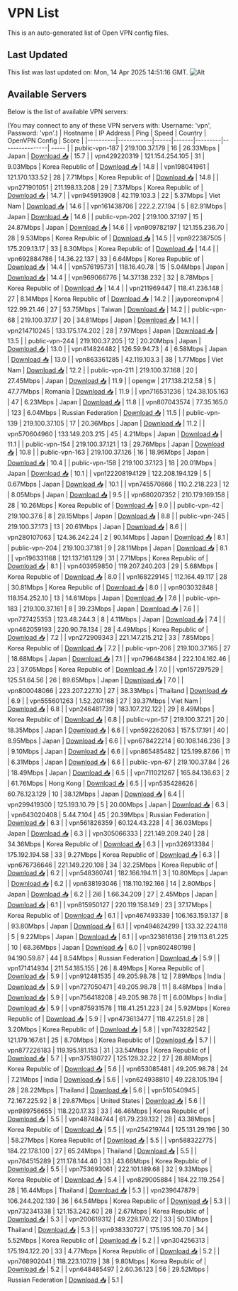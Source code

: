 # VPN List

This is an auto-generated list of Open VPN config files.

## Last Updated

This list was last updated on: Mon, 14 Apr 2025 14:51:16 GMT.
![Alt](https://repobeats.axiom.co/api/embed/186b98318ef1479477931607c1ad7d823f12451f.svg "Repobeats analytics image")

## Available Servers

Below is the list of available VPN servers:

(You may connect to any of these VPN servers with: Username: 'vpn', Password: 'vpn'.)
| Hostname | IP Address | Ping | Speed | Country | OpenVPN Config | Score |
|----------|------------|------|-------|---------|----------------| ----- |
| public-vpn-187 | 219.100.37.179 | 16 | 26.33Mbps | Japan | [Download 📥](./configs/server_0_JP.ovpn) | 15.7 |
| vpn429220319 | 121.154.254.105 | 31 | 9.03Mbps | Korea Republic of | [Download 📥](./configs/server_1_KR.ovpn) | 14.8 |
| vpn198041961 | 121.170.133.52 | 28 | 7.71Mbps | Korea Republic of | [Download 📥](./configs/server_2_KR.ovpn) | 14.8 |
| vpn271901051 | 211.198.13.208 | 29 | 7.37Mbps | Korea Republic of | [Download 📥](./configs/server_3_KR.ovpn) | 14.7 |
| vpn945913908 | 42.119.103.3 | 22 | 5.37Mbps | Viet Nam | [Download 📥](./configs/server_4_VN.ovpn) | 14.6 |
| vpn161438706 | 222.2.27.194 | 5 | 82.91Mbps | Japan | [Download 📥](./configs/server_5_JP.ovpn) | 14.6 |
| public-vpn-202 | 219.100.37.197 | 15 | 24.87Mbps | Japan | [Download 📥](./configs/server_6_JP.ovpn) | 14.6 |
| vpn909782197 | 121.155.236.70 | 28 | 9.53Mbps | Korea Republic of | [Download 📥](./configs/server_7_KR.ovpn) | 14.5 |
| vpn922387505 | 175.209.13.17 | 33 | 8.30Mbps | Korea Republic of | [Download 📥](./configs/server_8_KR.ovpn) | 14.4 |
| vpn692884786 | 14.36.22.137 | 33 | 6.64Mbps | Korea Republic of | [Download 📥](./configs/server_9_KR.ovpn) | 14.4 |
| vpn576195731 | 118.16.40.78 | 15 | 5.04Mbps | Japan | [Download 📥](./configs/server_10_JP.ovpn) | 14.4 |
| vpn969066776 | 14.37.138.232 | 32 | 8.78Mbps | Korea Republic of | [Download 📥](./configs/server_11_KR.ovpn) | 14.4 |
| vpn211969447 | 118.41.236.148 | 27 | 8.14Mbps | Korea Republic of | [Download 📥](./configs/server_12_KR.ovpn) | 14.2 |
| jayporeonvpn4 | 122.99.21.46 | 27 | 53.75Mbps | Taiwan | [Download 📥](./configs/server_13_TW.ovpn) | 14.2 |
| public-vpn-68 | 219.100.37.17 | 20 | 34.81Mbps | Japan | [Download 📥](./configs/server_14_JP.ovpn) | 14.1 |
| vpn214710245 | 133.175.174.202 | 28 | 7.97Mbps | Japan | [Download 📥](./configs/server_15_JP.ovpn) | 13.5 |
| public-vpn-244 | 219.100.37.205 | 12 | 20.20Mbps | Japan | [Download 📥](./configs/server_16_JP.ovpn) | 13.0 |
| vpn414824482 | 126.59.94.73 | 4 | 6.58Mbps | Japan | [Download 📥](./configs/server_17_JP.ovpn) | 13.0 |
| vpn863361285 | 42.119.103.3 | 38 | 1.77Mbps | Viet Nam | [Download 📥](./configs/server_18_VN.ovpn) | 12.2 |
| public-vpn-211 | 219.100.37.168 | 20 | 27.45Mbps | Japan | [Download 📥](./configs/server_19_JP.ovpn) | 11.9 |
| opengw | 217.138.212.58 | 5 | 47.77Mbps | Romania | [Download 📥](./configs/server_20_RO.ovpn) | 11.9 |
| vpn716531236 | 124.38.105.163 | 47 | 6.23Mbps | Japan | [Download 📥](./configs/server_21_JP.ovpn) | 11.8 |
| vpn807043574 | 77.35.165.0 | 123 | 6.04Mbps | Russian Federation | [Download 📥](./configs/server_22_RU.ovpn) | 11.5 |
| public-vpn-139 | 219.100.37.105 | 17 | 20.36Mbps | Japan | [Download 📥](./configs/server_23_JP.ovpn) | 11.2 |
| vpn570604960 | 133.149.203.215 | 45 | 4.21Mbps | Japan | [Download 📥](./configs/server_24_JP.ovpn) | 11.1 |
| public-vpn-154 | 219.100.37.121 | 13 | 29.76Mbps | Japan | [Download 📥](./configs/server_25_JP.ovpn) | 10.8 |
| public-vpn-163 | 219.100.37.126 | 16 | 18.96Mbps | Japan | [Download 📥](./configs/server_26_JP.ovpn) | 10.4 |
| public-vpn-158 | 219.100.37.123 | 18 | 20.01Mbps | Japan | [Download 📥](./configs/server_27_JP.ovpn) | 10.1 |
| vpn122208194129 | 122.208.194.129 | 5 | 0.67Mbps | Japan | [Download 📥](./configs/server_28_JP.ovpn) | 10.1 |
| vpn745570866 | 110.2.218.223 | 12 | 8.05Mbps | Japan | [Download 📥](./configs/server_29_JP.ovpn) | 9.5 |
| vpn680207352 | 210.179.169.158 | 28 | 10.26Mbps | Korea Republic of | [Download 📥](./configs/server_30_KR.ovpn) | 9.0 |
| public-vpn-42 | 219.100.37.6 | 8 | 29.15Mbps | Japan | [Download 📥](./configs/server_31_JP.ovpn) | 8.8 |
| public-vpn-245 | 219.100.37.173 | 13 | 20.61Mbps | Japan | [Download 📥](./configs/server_32_JP.ovpn) | 8.6 |
| vpn280107063 | 124.36.242.24 | 2 | 90.14Mbps | Japan | [Download 📥](./configs/server_33_JP.ovpn) | 8.1 |
| public-vpn-204 | 219.100.37.181 | 9 | 28.11Mbps | Japan | [Download 📥](./configs/server_34_JP.ovpn) | 8.1 |
| vpn196331168 | 121.137.161.129 | 31 | 7.71Mbps | Korea Republic of | [Download 📥](./configs/server_35_KR.ovpn) | 8.1 |
| vpn403959850 | 119.207.240.203 | 29 | 5.68Mbps | Korea Republic of | [Download 📥](./configs/server_36_KR.ovpn) | 8.0 |
| vpn168229145 | 112.164.49.117 | 28 | 30.81Mbps | Korea Republic of | [Download 📥](./configs/server_37_KR.ovpn) | 8.0 |
| vpn903032848 | 118.154.252.10 | 13 | 14.61Mbps | Japan | [Download 📥](./configs/server_38_JP.ovpn) | 7.6 |
| public-vpn-183 | 219.100.37.161 | 8 | 39.23Mbps | Japan | [Download 📥](./configs/server_39_JP.ovpn) | 7.6 |
| vpn727425353 | 123.48.244.3 | 8 | 4.11Mbps | Japan | [Download 📥](./configs/server_40_JP.ovpn) | 7.4 |
| vpn462059193 | 220.90.78.134 | 28 | 4.49Mbps | Korea Republic of | [Download 📥](./configs/server_41_KR.ovpn) | 7.2 |
| vpn272909343 | 221.147.215.212 | 33 | 7.85Mbps | Korea Republic of | [Download 📥](./configs/server_42_KR.ovpn) | 7.2 |
| public-vpn-206 | 219.100.37.165 | 27 | 18.68Mbps | Japan | [Download 📥](./configs/server_43_JP.ovpn) | 7.1 |
| vpn796484384 | 222.104.162.46 | 23 | 37.05Mbps | Korea Republic of | [Download 📥](./configs/server_44_KR.ovpn) | 7.0 |
| vpn157297529 | 125.51.64.56 | 26 | 89.65Mbps | Japan | [Download 📥](./configs/server_45_JP.ovpn) | 7.0 |
| vpn800048066 | 223.207.227.10 | 27 | 38.33Mbps | Thailand | [Download 📥](./configs/server_46_TH.ovpn) | 6.9 |
| vpn555601263 | 1.52.207.168 | 27 | 39.37Mbps | Viet Nam | [Download 📥](./configs/server_47_VN.ovpn) | 6.8 |
| vpn246481739 | 183.107.212.122 | 29 | 8.49Mbps | Korea Republic of | [Download 📥](./configs/server_48_KR.ovpn) | 6.8 |
| public-vpn-57 | 219.100.37.21 | 20 | 18.35Mbps | Japan | [Download 📥](./configs/server_49_JP.ovpn) | 6.6 |
| vpn592262063 | 157.5.17.191 | 40 | 8.95Mbps | Japan | [Download 📥](./configs/server_50_JP.ovpn) | 6.6 |
| vpn678422214 | 60.108.146.236 | 3 | 9.10Mbps | Japan | [Download 📥](./configs/server_51_JP.ovpn) | 6.6 |
| vpn865485482 | 125.199.87.66 | 11 | 6.31Mbps | Japan | [Download 📥](./configs/server_52_JP.ovpn) | 6.6 |
| public-vpn-67 | 219.100.37.84 | 26 | 18.49Mbps | Japan | [Download 📥](./configs/server_53_JP.ovpn) | 6.5 |
| vpn711021267 | 165.84.136.63 | 2 | 61.76Mbps | Hong Kong | [Download 📥](./configs/server_54_HK.ovpn) | 6.5 |
| vpn535428626 | 60.76.123.129 | 10 | 38.12Mbps | Japan | [Download 📥](./configs/server_55_JP.ovpn) | 6.4 |
| vpn299419300 | 125.193.10.79 | 5 | 20.00Mbps | Japan | [Download 📥](./configs/server_56_JP.ovpn) | 6.3 |
| vpn643020408 | 5.44.7.104 | 45 | 20.39Mbps | Russian Federation | [Download 📥](./configs/server_57_RU.ovpn) | 6.3 |
| vpn561826359 | 60.124.43.228 | 4 | 36.03Mbps | Japan | [Download 📥](./configs/server_58_JP.ovpn) | 6.3 |
| vpn305066333 | 221.149.209.240 | 28 | 34.36Mbps | Korea Republic of | [Download 📥](./configs/server_59_KR.ovpn) | 6.3 |
| vpn326913384 | 175.192.194.58 | 33 | 9.27Mbps | Korea Republic of | [Download 📥](./configs/server_60_KR.ovpn) | 6.3 |
| vpn676736646 | 221.149.220.108 | 34 | 32.25Mbps | Korea Republic of | [Download 📥](./configs/server_61_KR.ovpn) | 6.2 |
| vpn548360741 | 182.166.194.11 | 3 | 10.80Mbps | Japan | [Download 📥](./configs/server_62_JP.ovpn) | 6.2 |
| vpn638193046 | 118.110.192.166 | 14 | 2.80Mbps | Japan | [Download 📥](./configs/server_63_JP.ovpn) | 6.2 |
| 2i6 | 1.66.34.209 | 27 | 2.45Mbps | Japan | [Download 📥](./configs/server_64_JP.ovpn) | 6.1 |
| vpn815950127 | 220.119.158.149 | 23 | 37.17Mbps | Korea Republic of | [Download 📥](./configs/server_65_KR.ovpn) | 6.1 |
| vpn467493339 | 106.163.159.137 | 8 | 93.80Mbps | Japan | [Download 📥](./configs/server_66_JP.ovpn) | 6.1 |
| vpn494624299 | 133.32.224.118 | 5 | 9.22Mbps | Japan | [Download 📥](./configs/server_67_JP.ovpn) | 6.1 |
| vpn323616136 | 219.113.61.225 | 10 | 68.36Mbps | Japan | [Download 📥](./configs/server_68_JP.ovpn) | 6.0 |
| vpn802480198 | 94.190.59.87 | 44 | 8.54Mbps | Russian Federation | [Download 📥](./configs/server_69_RU.ovpn) | 5.9 |
| vpn171414934 | 211.54.185.155 | 26 | 8.49Mbps | Korea Republic of | [Download 📥](./configs/server_70_KR.ovpn) | 5.9 |
| vpn912481535 | 49.205.98.78 | 12 | 7.89Mbps | India | [Download 📥](./configs/server_71_IN.ovpn) | 5.9 |
| vpn727050471 | 49.205.98.78 | 11 | 8.48Mbps | India | [Download 📥](./configs/server_72_IN.ovpn) | 5.9 |
| vpn756418208 | 49.205.98.78 | 11 | 6.00Mbps | India | [Download 📥](./configs/server_73_IN.ovpn) | 5.9 |
| vpn875931578 | 118.41.251.223 | 24 | 5.92Mbps | Korea Republic of | [Download 📥](./configs/server_74_KR.ovpn) | 5.9 |
| vpn473613477 | 118.47.251.8 | 28 | 3.20Mbps | Korea Republic of | [Download 📥](./configs/server_75_KR.ovpn) | 5.8 |
| vpn743282542 | 121.179.167.61 | 25 | 8.70Mbps | Korea Republic of | [Download 📥](./configs/server_76_KR.ovpn) | 5.7 |
| vpn877226183 | 119.195.181.153 | 31 | 33.54Mbps | Korea Republic of | [Download 📥](./configs/server_77_KR.ovpn) | 5.7 |
| vpn375180727 | 125.128.32.22 | 27 | 28.88Mbps | Korea Republic of | [Download 📥](./configs/server_78_KR.ovpn) | 5.6 |
| vpn653085481 | 49.205.98.78 | 24 | 7.21Mbps | India | [Download 📥](./configs/server_79_IN.ovpn) | 5.6 |
| vpn624938810 | 49.228.105.194 | 28 | 28.22Mbps | Thailand | [Download 📥](./configs/server_80_TH.ovpn) | 5.6 |
| vpn510540945 | 72.167.225.92 | 8 | 29.87Mbps | United States | [Download 📥](./configs/server_81_US.ovpn) | 5.6 |
| vpn989756655 | 118.220.17.33 | 33 | 46.46Mbps | Korea Republic of | [Download 📥](./configs/server_82_KR.ovpn) | 5.5 |
| vpn487484744 | 61.79.239.132 | 28 | 43.38Mbps | Korea Republic of | [Download 📥](./configs/server_83_KR.ovpn) | 5.5 |
| vpn254219744 | 125.131.29.196 | 30 | 58.27Mbps | Korea Republic of | [Download 📥](./configs/server_84_KR.ovpn) | 5.5 |
| vpn588322775 | 184.22.178.100 | 27 | 65.24Mbps | Thailand | [Download 📥](./configs/server_85_TH.ovpn) | 5.5 |
| vpn764515289 | 211.178.144.40 | 33 | 43.66Mbps | Korea Republic of | [Download 📥](./configs/server_86_KR.ovpn) | 5.5 |
| vpn753693061 | 222.101.189.68 | 32 | 9.33Mbps | Korea Republic of | [Download 📥](./configs/server_87_KR.ovpn) | 5.4 |
| vpn829005884 | 184.22.119.254 | 28 | 16.44Mbps | Thailand | [Download 📥](./configs/server_88_TH.ovpn) | 5.3 |
| vpn239647879 | 106.244.202.139 | 36 | 64.54Mbps | Korea Republic of | [Download 📥](./configs/server_89_KR.ovpn) | 5.3 |
| vpn732341338 | 121.153.242.60 | 28 | 2.67Mbps | Korea Republic of | [Download 📥](./configs/server_90_KR.ovpn) | 5.3 |
| vpn200619312 | 49.228.170.22 | 33 | 50.13Mbps | Thailand | [Download 📥](./configs/server_91_TH.ovpn) | 5.3 |
| vpn938330727 | 175.195.108.70 | 34 | 5.52Mbps | Korea Republic of | [Download 📥](./configs/server_92_KR.ovpn) | 5.2 |
| vpn304256313 | 175.194.122.20 | 33 | 4.77Mbps | Korea Republic of | [Download 📥](./configs/server_93_KR.ovpn) | 5.2 |
| vpn768902041 | 118.223.107.19 | 38 | 9.80Mbps | Korea Republic of | [Download 📥](./configs/server_94_KR.ovpn) | 5.2 |
| vpn648485497 | 2.60.36.123 | 56 | 29.52Mbps | Russian Federation | [Download 📥](./configs/server_95_RU.ovpn) | 5.1 |
